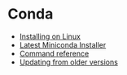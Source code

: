 # Conda

- [Installing on Linux](https://docs.anaconda.com/anaconda/install/linux/)
- [Latest Miniconda Installer](https://docs.conda.io/en/latest/miniconda.html)
- [Command reference](https://docs.conda.io/projects/conda/en/latest/commands.html)
- [Updating from older versions](https://docs.anaconda.com/anaconda/install/update-version/)
